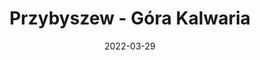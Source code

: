 ---
title: Przybyszew - Góra Kalwaria
category: "Trasy trzydniowe"
rafting_time: 16 - 18
route_length: 77,4
price: 
price_descrition: 
date: 2022-03-29
---